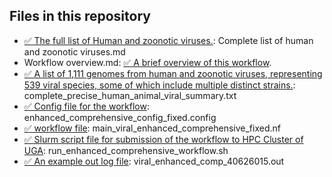 ## Files in this repository
- [✅ The full list of Human and zoonotic viruses.](https://github.com/pengsihua2023/wastewater_viral_detection/blob/main/Complete%20list%20of%20human%20and%20zoonotic%20viruses.md): Complete list of human and zoonotic viruses.md 
- Workflow overview.md: [✅ A brief overview of this workflow](https://github.com/pengsihua2023/wastewater_viral_detection/blob/main/Workflow%20overview.md).
- [✅ A list of 1,111 genomes from human and zoonotic viruses, representing 539 viral species, some of which include multiple distinct strains.](https://github.com/pengsihua2023/wastewater_viral_detection/blob/main/complete_precise_human_animal_viral_summary.txt): complete_precise_human_animal_viral_summary.txt
- [✅ Config file for the workflow](https://github.com/pengsihua2023/wastewater_viral_detection/blob/main/enhanced_comprehensive_config_fixed.config): enhanced_comprehensive_config_fixed.config
- [✅ workflow file](https://github.com/pengsihua2023/wastewater_viral_detection/blob/main/main_viral_enhanced_comprehensive_fixed.nf): main_viral_enhanced_comprehensive_fixed.nf
- [✅ Slurm script file for submission of the workflow to HPC Cluster of UGA](https://github.com/pengsihua2023/wastewater_viral_detection/blob/main/run_enhanced_comprehensive_workflow.sh): run_enhanced_comprehensive_workflow.sh
- [✅ An example out log file](https://github.com/pengsihua2023/wastewater_viral_detection/blob/main/viral_enhanced_comp_40626015.out): viral_enhanced_comp_40626015.out

